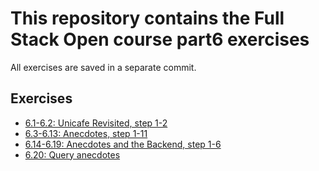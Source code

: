 # This repository contains the Full Stack Open course part6 exercises

All exercises are saved in a separate commit.

## Exercises

- [6.1-6.2: Unicafe Revisited, step 1-2](./unicafe-redux/)
- [6.3-6.13: Anecdotes, step 1-11](./redux-anecdotes/)
- [6.14-6.19: Anecdotes and the Backend, step 1-6](./redux-anecdotes/)
- [6.20: Query anecdotes](./query-anecdotes/)
